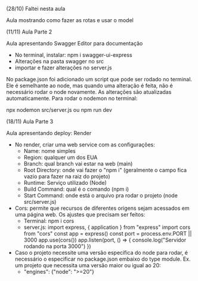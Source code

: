 (28/10) Faltei nesta aula 

Aula mostrando como fazer as rotas e usar o model

(11/11) Aula Parte 2 

Aula apresentando Swagger Editor para documentação
- No terminal, instalar: npm i swagger-ui-express
- Alterações na pasta swagger no src
- importar e fazer alterações no server.js

No package.json foi adicionado um script que pode ser rodado no terminal. Ele é semelhante ao node, mas quando uma alteração é feita, não é necessário rodar o node novamente. As alterações são atualizadas automaticamente. Para rodar o nodemon no terminal:

npx nodemon src/server.js
ou
npm run dev

(18/11) Aula Parte 3

Aula apresentando deploy: Render
- No render, criar uma web service com as configurações:
    - Name: nome simples
    - Region: qualquer um dos EUA
    - Branch: qual branch vai estar na web (main)
    - Root Directory: onde vai fazer o "npm i" (geralmente o campo fica vazio para fazer na raiz do projeto)
    - Runtime: Serviço utilizado (Node)
    - Build Command: qual é o comando (npm i)
    - Start Command: onde está o arquivo pra rodar o projeto (node src/server.js)
- Cors: permite que recursos de diferentes origens sejam acessados em uma página web. Os ajustes que precisam ser feitos:
    - Terminal: npm i cors
    - server.js: 
        import express, { application } from "express"
        import cors from "cors"
        const app = express()
        const port = process.env.PORT || 3000
        app.use(cors())
        app.listen(port, () => {
            console.log("Servidor rodando na porta 3000")
        })
- Caso o projeto necessite uma versão específica do node para rodar, é necessário o especificar no package.json embaixo do type module. Ex. um projeto que necessita uma versão maior ou igual ao 20:
    - "engines": {"node": ">=20"}